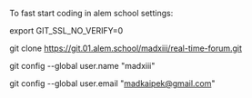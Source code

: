 To fast start coding in alem school settings:

export GIT_SSL_NO_VERIFY=0

git clone https://git.01.alem.school/madxiii/real-time-forum.git

git config --global user.name "madxiii"

git config --global user.email "madkaipek@gmail.com" 
